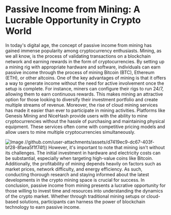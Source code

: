 # Passive Income from Mining: A Lucrable Opportunity in Crypto World
In today's digital age, the concept of passive income from mining has gained immense popularity among cryptocurrency enthusiasts. Mining, as we all know, is the process of validating transactions on a blockchain network and earning rewards in the form of cryptocurrencies. By setting up a mining rig with appropriate hardware and software, individuals can earn passive income through the process of mining Bitcoin (BTC), Ethereum (ETH), or other altcoins.
One of the key advantages of mining is that it offers a way to generate income without the need for active involvement once the setup is complete. For instance, miners can configure their rigs to run 24/7, allowing them to earn continuous rewards. This makes mining an attractive option for those looking to diversify their investment portfolio and create multiple streams of revenue.
Moreover, the rise of cloud mining services has made it easier than ever to participate in mining activities. Platforms like Genesis Mining and NiceHash provide users with the ability to mine cryptocurrencies without the hassle of purchasing and maintaining physical equipment. These services often come with competitive pricing models and allow users to mine multiple cryptocurrencies simultaneously.

![Image](https://github.com/user-attachments/assets/d7419ec9-dc67-403f-bf28-8faea5f1f74f)
 //github.com/user-attachments/assets/d7419ec9-dc67-403f-bf28-8faea5f1f74f))
However, it's important to note that mining isn't without its challenges. The initial investment in hardware and electricity costs can be substantial, especially when targeting high-value coins like Bitcoin. Additionally, the profitability of mining depends heavily on factors such as market prices, network difficulty, and energy efficiency. As such, conducting thorough research and staying informed about the latest developments in the crypto mining space is crucial for success.
In conclusion, passive income from mining presents a lucrative opportunity for those willing to invest time and resources into understanding the dynamics of the crypto market. Whether through traditional mining setups or cloud-based solutions, participants can harness the power of blockchain technology to earn passive income.
